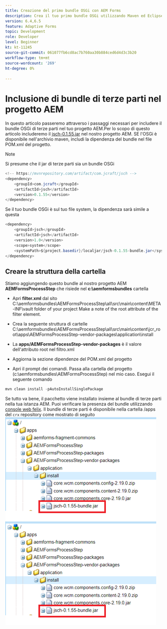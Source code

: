 ```yaml
---
title: Creazione del primo bundle OSGi con AEM Forms
description: Crea il tuo primo bundle OSGi utilizzando Maven ed Eclipse
version: 6.4,6.5
feature: Adaptive Forms
topic: Development
role: Developer
level: Beginner
kt: kt-11245
source-git-commit: 061077fb6cd8ac7b760aa30b884ced6d4d3c3b20
workflow-type: tm+mt
source-wordcount: '269'
ht-degree: 0%

---
```


# Inclusione di bundle di terze parti nel progetto AEM

In questo articolo passeremo attraverso i passaggi necessari per includere il bundle OSGi di terze parti nel tuo progetto AEM.Per lo scopo di questo articolo includeremo il [jsch-0.1.55.jar](https://repo1.maven.org/maven2/com/jcraft/jsch/0.1.55/jsch-0.1.55.jar) nel nostro progetto AEM.  SE l&#39;OSGi è disponibile nell&#39;archivio maven, includi la dipendenza del bundle nel file POM.xml del progetto.

>[!NOTE]
> Si presume che il jar di terze parti sia un bundle OSGi

```java
<!-- https://mvnrepository.com/artifact/com.jcraft/jsch -->
<dependency>
    <groupId>com.jcraft</groupId>
    <artifactId>jsch</artifactId>
    <version>0.1.55</version>
</dependency>
```

Se il tuo bundle OSGi è sul tuo file system, la dipendenza sarà simile a questa

```java
<dependency>
    <groupId>jsch</groupId>
    <artifactId>jsch</artifactId>
    <version>1.0</version>
    <scope>system</scope>
    <systemPath>${project.basedir}/localjar/jsch-0.1.55-bundle.jar</systemPath>
</dependency>
```

## Creare la struttura della cartella

Stiamo aggiungendo questo bundle al nostro progetto AEM **AEMFormsProcessStep** che risiede nel **c:\aemformsbundles** cartella

* Apri **filter.xml** dal sito C:\aemformsbundles\AEMFormsProcessStep\all\src\main\content\META-INF\vault folder of your project Make a note of the root attribute of the filter element.

* Crea la seguente struttura di cartelle C:\aemformsbundles\AEMFormsProcessStep\all\src\main\content\jcr_root\apps\AEMFormsProcessStep-vendor-packages\application\install
* La **apps/AEMFormsProcessStep-vendor-packages** è il valore dell&#39;attributo root nel filtro.xml
* Aggiorna la sezione dipendenze del POM.xml del progetto
* Apri il prompt dei comandi. Passa alla cartella del progetto (c:\aemformsbundles\AEMFormsProcessStep) nel mio caso. Esegui il seguente comando

```java
mvn clean install -pAutoInstallSinglePackage
```

Se tutto va bene, il pacchetto viene installato insieme al bundle di terze parti nella tua istanza AEM. Puoi verificare la presenza del bundle utilizzando [console web felix](http://localhost:4502/system/console/bundles). Il bundle di terze parti è disponibile nella cartella /apps del `crx` repository come mostrato di seguito
![di terzi](assets/custom-bundle1.png)
![di terzi](assets/custom-bundle1.png)


